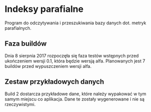 # Indeksy parafialne
Program do odczytywania i przeszukiwania bazy danych dot. metryk parafialnych.

## Faza buildów
Dnia 8 sierpnia 2017 rozpoczęła się faza testów wstępnych przed ukończeniem wersji 0.1, która będzie wersją alfa. Planowanych jest 7 buildów przed wypuszczeniem wersji alfa.

## Zestaw przykładowych danych
Build 2 dostarcza przykładowe dane, które należy wypakować w tym samym miejscu co aplikacja. Dane te zostały wygenerowane i nie są rzeczywistymi.